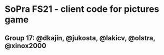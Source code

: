 # SoPra FS21 - client code for pictures game
## Group 17: @dkajin, @jukosta, @lakicv, @olstra, @xinox2000

